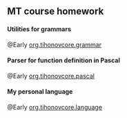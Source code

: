 ## MT course homework

#### Utilities for grammars
@Early [org.tihonovcore.grammar](https://github.com/tihonovcore/GParsing/tree/master/grammar/src/main)

#### Parser for function definition in Pascal
@Early [org.tihonovcore.pascal](https://github.com/tihonovcore/GParsing/tree/master/pascalParser/src/main)

#### My personal language
@Early [org.tihonovcore.language](https://github.com/tihonovcore/GParsing/tree/master/language/src/main)<br>
